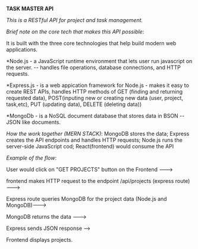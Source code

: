 __TASK MASTER API__


_This is a RESTful API for project and task management._


_Brief note on the core tech that makes this API possible_:

It is built with the three core technologies that help build modern web applications.  

*Node.js - a JavaScript runtime environment that lets user run javascript on the server. -- handles file operations, database connections, and HTTP requests.

*Express.js - is a web appication framework for Node.js - makes it easy to create REST APIs, handles HTTP methods of GET (finding and returning requested data), POST(inputing new or creating new data (user, project, task,etc), PUT (updating data), DELETE (deleting data))

*MongoDb - is a NoSQL document database that stores data in BSON --JSON like documents. 


_How the work together (MERN STACK)_: MongoDB stores the data; Express creates the API endpoints and handles HTTP requests; Node.js runs the server-side JavaScript cod; React(frontend) would consume the API


_Example of the flow_: 

User would click on "GET PROJECTS" button on the Frontend --->

frontend makes HTTP request to the endpoint  /api/projects (express route) ---> 

Express route queries MongoDB for the project data (Node.js and MongoDB)--->

MongoDB returns the data ---> 

Express sends JSON response --> 

Frontend displays projects.
